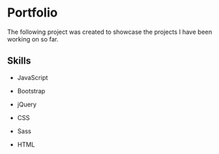 # Portfolio

The following project was created to showcase the projects I have been working on so far.

## Skills

* JavaScript

* Bootstrap

* jQuery

* CSS

* Sass

* HTML

  